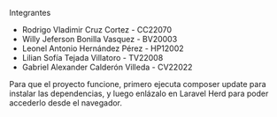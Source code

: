Integrantes
- Rodrigo Vladimir Cruz Cortez - CC22070
- Willy Jeferson Bonilla Vasquez - BV20003
- Leonel Antonio Hernández Pérez - HP12002
- Lilian Sofía Tejada Villatoro - TV22008
- Gabriel Alexander Calderón Villeda - CV22022


Para que el proyecto funcione, primero ejecuta composer update para instalar las dependencias, y luego enlázalo en Laravel Herd para poder accederlo desde el navegador.